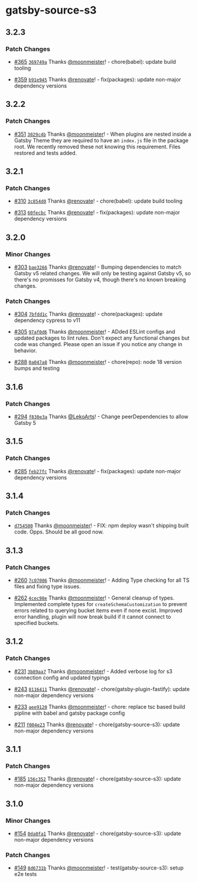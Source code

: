 # gatsby-source-s3

## 3.2.3

### Patch Changes

- [#365](https://github.com/gatsby-uc/plugins/pull/365) [`369749a`](https://github.com/gatsby-uc/plugins/commit/369749a50931bc073ba25815dc6d1e6561de28de) Thanks [@moonmeister](https://github.com/moonmeister)! - chore(babel): update build tooling

- [#359](https://github.com/gatsby-uc/plugins/pull/359) [`b91e945`](https://github.com/gatsby-uc/plugins/commit/b91e945ebb0a25249f8432fa682bd771407c3b04) Thanks [@renovate](https://github.com/apps/renovate)! - fix(packages): update non-major dependency versions

## 3.2.2

### Patch Changes

- [#351](https://github.com/gatsby-uc/plugins/pull/351) [`3029c4b`](https://github.com/gatsby-uc/plugins/commit/3029c4bd65bbc5bc5203c19bd93c392934518136) Thanks [@moonmeister](https://github.com/moonmeister)! - When plugins are nested inside a Gatsby Theme they are required to have an `index.js` file in the package root. We recently removed these not knowing this requirement. Files restored and tests added.

## 3.2.1

### Patch Changes

- [#310](https://github.com/gatsby-uc/plugins/pull/310) [`3c854d0`](https://github.com/gatsby-uc/plugins/commit/3c854d0fd7c4bb81c894a08d6dca0ca2c18f7025) Thanks [@renovate](https://github.com/apps/renovate)! - chore(babel): update build tooling

- [#313](https://github.com/gatsby-uc/plugins/pull/313) [`60fecbc`](https://github.com/gatsby-uc/plugins/commit/60fecbc600ce57bf82887a78f4e4d9a430b35f00) Thanks [@renovate](https://github.com/apps/renovate)! - fix(packages): update non-major dependency versions

## 3.2.0

### Minor Changes

- [#303](https://github.com/gatsby-uc/plugins/pull/303) [`bae3266`](https://github.com/gatsby-uc/plugins/commit/bae326612720b00116aea0928fc84a01a328fbb7) Thanks [@renovate](https://github.com/apps/renovate)! - Bumping dependencies to match Gatsby v5 related changes. We will only be testing against Gatsby v5, so there's no promisses for Gatsby v4, though there's no known breaking changes.

### Patch Changes

- [#304](https://github.com/gatsby-uc/plugins/pull/304) [`7bfdd1c`](https://github.com/gatsby-uc/plugins/commit/7bfdd1c2ea6c4cff5c1b8ed82c4257c606a1ee77) Thanks [@renovate](https://github.com/apps/renovate)! - chore(packages): update dependency cypress to v11

- [#305](https://github.com/gatsby-uc/plugins/pull/305) [`97af0d6`](https://github.com/gatsby-uc/plugins/commit/97af0d667d8f6e5265773f9cdb8eb0a184b9a6fa) Thanks [@moonmeister](https://github.com/moonmeister)! - ADded ESLint configs and updated packages to lint rules. Don't expect any functional changes but code was changed. Please open an issue if you notice any change in behavior.

- [#288](https://github.com/gatsby-uc/plugins/pull/288) [`0a047a8`](https://github.com/gatsby-uc/plugins/commit/0a047a8a241c82205b7ac43abcb7f3b9ca5b97a0) Thanks [@moonmeister](https://github.com/moonmeister)! - chore(repo): node 18 version bumps and testing

## 3.1.6

### Patch Changes

- [#294](https://github.com/gatsby-uc/plugins/pull/294) [`f830e3a`](https://github.com/gatsby-uc/plugins/commit/f830e3ab2cf9dc4b6daf474ed717cd02179fd556) Thanks [@LekoArts](https://github.com/LekoArts)! - Change peerDependencies to allow Gatsby 5

## 3.1.5

### Patch Changes

- [#285](https://github.com/gatsby-uc/plugins/pull/285) [`feb27fc`](https://github.com/gatsby-uc/plugins/commit/feb27fc903253ad2d9815bc1f37b0132a7f3f89f) Thanks [@renovate](https://github.com/apps/renovate)! - fix(packages): update non-major dependency versions

## 3.1.4

### Patch Changes

- [`d754500`](https://github.com/gatsby-uc/plugins/commit/d7545002adf961b1d398703cd2a9b2d45a7d2dbd) Thanks [@moonmeister](https://github.com/moonmeister)! - FIX: npm deploy wasn't shipping built code. Opps. Should be all good now.

## 3.1.3

### Patch Changes

- [#260](https://github.com/gatsby-uc/plugins/pull/260) [`7c07006`](https://github.com/gatsby-uc/plugins/commit/7c07006c0464a4219d89f0885d5811d01d8459ba) Thanks [@moonmeister](https://github.com/moonmeister)! - Adding Type checking for all TS files and fixing type issues.

- [#262](https://github.com/gatsby-uc/plugins/pull/262) [`4cec98e`](https://github.com/gatsby-uc/plugins/commit/4cec98e924efe03fc0c3cc890bcdd281c05c99b9) Thanks [@moonmeister](https://github.com/moonmeister)! - General cleanup of types. Implemented complete types for `createSchemaCustomization` to prevent errors related to querying bucket items even if none excist. Improved error handling, plugin will now break build if it cannot connect to specified buckets.

## 3.1.2

### Patch Changes

- [#231](https://github.com/gatsby-uc/plugins/pull/231) [`3b89aa7`](https://github.com/gatsby-uc/plugins/commit/3b89aa7dc075db200f5282bf03047d8e4258c2a7) Thanks [@moonmeister](https://github.com/moonmeister)! - Added verbose log for s3 connection config and updated typings

- [#243](https://github.com/gatsby-uc/plugins/pull/243) [`8116411`](https://github.com/gatsby-uc/plugins/commit/8116411db4130b8c33ad27da9994095f4323e2eb) Thanks [@renovate](https://github.com/apps/renovate)! - chore(gatsby-plugin-fastify): update non-major dependency versions

- [#233](https://github.com/gatsby-uc/plugins/pull/233) [`aee9120`](https://github.com/gatsby-uc/plugins/commit/aee91203964091e3466279948025fb3bc825bc42) Thanks [@moonmeister](https://github.com/moonmeister)! - chore: replace tsc based build pipline with babel and gatsby package config

- [#211](https://github.com/gatsby-uc/plugins/pull/211) [`f004e23`](https://github.com/gatsby-uc/plugins/commit/f004e23819e05b8b62ab57d8c59f743bddd47b8b) Thanks [@renovate](https://github.com/apps/renovate)! - chore(gatsby-source-s3): update non-major dependency versions

## 3.1.1

### Patch Changes

- [#185](https://github.com/gatsby-uc/plugins/pull/185) [`156c352`](https://github.com/gatsby-uc/plugins/commit/156c3521f467331950296298954008dc5080be2a) Thanks [@renovate](https://github.com/apps/renovate)! - chore(gatsby-source-s3): update non-major dependency versions

## 3.1.0

### Minor Changes

- [#154](https://github.com/gatsby-uc/plugins/pull/154) [`0da0fa1`](https://github.com/gatsby-uc/plugins/commit/0da0fa10c0bbf1020e3b11600715ee05cfa7d570) Thanks [@renovate](https://github.com/apps/renovate)! - chore(gatsby-source-s3): update non-major dependency versions

### Patch Changes

- [#149](https://github.com/gatsby-uc/plugins/pull/149) [`8d6731b`](https://github.com/gatsby-uc/plugins/commit/8d6731b540e928dbc86ebc496a03b30f9bc2b983) Thanks [@moonmeister](https://github.com/moonmeister)! - test(gatsby-source-s3): setup e2e tests

